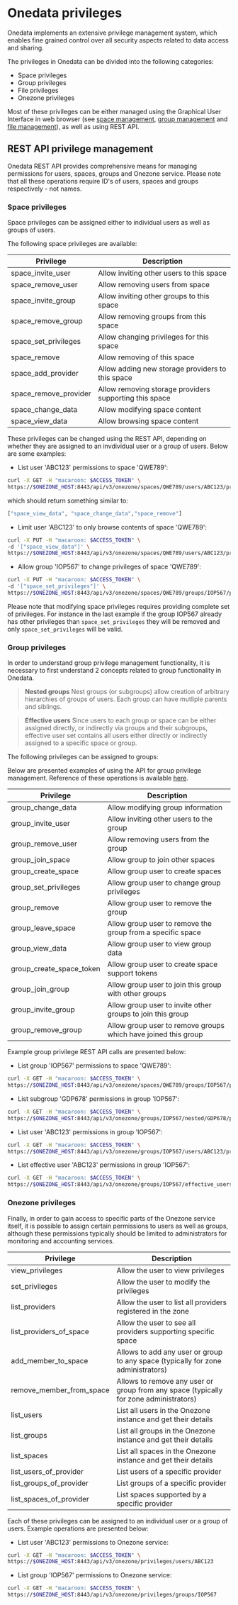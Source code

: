 # Onedata privileges

<!-- toc -->

Onedata implements an extensive privilege management system, which enables fine grained control over all security aspects related to data access and sharing.

The privileges in Onedata can be divided into the following categories:
- Space privileges
- Group privileges
- File privileges
- Onezone privileges

Most of these privileges can be either managed using the Graphical User Interface in web browser (see [space management](./space_management.md), [group management](group_management.md) and [file management](file_management.md)), as well as using REST API.


## REST API privilege management
Onedata REST API provides comprehensive means for managing permissions for users, spaces, groups and Onezone service. Please note that all these operations require ID's of users, spaces and groups respectively - not names.

### Space privileges

Space privileges can be assigned either to individual users as well as groups of users. 

The following space privileges are available:

| Privilege    | Description     |
|--------------|-----------------|
| space_invite_user     | Allow inviting other users to this space |
| space_remove_user     | Allow removing users from space |
| space_invite_group    | Allow inviting other groups to this space |
| space_remove_group    | Allow removing groups from this space |
| space_set_privileges  | Allow changing privileges for this space |
| space_remove          | Allow removing of this space |
| space_add_provider    | Allow adding new storage providers to this space |
| space_remove_provider | Allow removing storage providers supporting this space |
| space_change_data     | Allow modifying space content |
| space_view_data       | Allow browsing space content |

These privileges can be changed using the REST API, depending on whether they are assigned to an invdividual user or a group of users. Below are some examples:
* List user 'ABC123' permissions to space 'QWE789':
```bash
curl -X GET -H "macaroon: $ACCESS_TOKEN" \
https://$ONEZONE_HOST:8443/api/v3/onezone/spaces/QWE789/users/ABC123/privileges
```
which should return something similar to:
```bash
["space_view_data", "space_change_data","space_remove"]
```
* Limit user 'ABC123' to only browse contents of space 'QWE789':
```bash
curl -X PUT -H "macaroon: $ACCESS_TOKEN" \
-d '["space_view_data"]' \
https://$ONEZONE_HOST:8443/api/v3/onezone/spaces/QWE789/users/ABC123/privileges
```
* Allow group 'IOP567' to change privileges of space 'QWE789':
```bash
curl -X PUT -H "macaroon: $ACCESS_TOKEN" \
-d '["space_set_privileges"]' \
https://$ONEZONE_HOST:8443/api/v3/onezone/spaces/QWE789/groups/IOP567/privileges
```

Please note that modifying space privileges requires providing complete set of privileges. For instance in the last example if the group IOP567 already has other privileges than `space_set_privileges` they will be removed and only `space_set_privileges` will be valid.

### Group privileges
In order to understand group privilege management functionality, it is necessary to first understand 2 concepts related to group functionality in Onedata.

> **Nested groups**
> Nest groups (or subgroups) allow creation of arbitrary hierarchies of groups of users. Each group can have mutliple parents and siblings.

> **Effective users**
>Since users to each group or space can be either assigned directly, or indirectly via groups and their subgroups, effective user set contains all users either directly or indirectly assigned to a specific space or group. 

The following privileges can be assigned to groups:

Below are presented examples of using the API for group privilege management. Reference of these operations is available [here]().

| Privilege    | Description     |
|--------------|-----------------|
| group_change_data | Allow modifying group information |
| group_invite_user | Allow inviting other users to the group |
| group_remove_user | Allow removing users from the group |
| group_join_space | Allow group to join other spaces |
| group_create_space | Allow group user to create spaces |
| group_set_privileges | Allow group user to change group privileges |
| group_remove | Allow group user to remove the group |
| group_leave_space | Allow group user to remove the group from a specific space |
| group_view_data | Allow group user to view group data |
| group_create_space_token | Allow group user to create space support tokens |
| group_join_group | Allow group user to join this group with other groups |
| group_invite_group | Allow group user to invite other groups to join this group |
| group_remove_group | Allow group user to remove groups which have joined this group |

Example group privilege REST API calls are presented below:
* List group 'IOP567' permissions to space 'QWE789':
```bash
curl -X GET -H "macaroon: $ACCESS_TOKEN" \
https://$ONEZONE_HOST:8443/api/v3/onezone/spaces/QWE789/groups/IOP567/privileges
```

* List subgroup 'GDP678' permissions in group 'IOP567':
```bash
curl -X GET -H "macaroon: $ACCESS_TOKEN" \
https://$ONEZONE_HOST:8443/api/v3/onezone/groups/IOP567/nested/GDP678/privileges
```

* List user 'ABC123' permissions in group 'IOP567':
```bash
curl -X GET -H "macaroon: $ACCESS_TOKEN" \
https://$ONEZONE_HOST:8443/api/v3/onezone/groups/IOP567/users/ABC123/privileges
```

* List effective user 'ABC123' permissions in group 'IOP567':
```bash
curl -X GET -H "macaroon: $ACCESS_TOKEN" \
https://$ONEZONE_HOST:8443/api/v3/onezone/groups/IOP567/effective_users/ABC123/privileges
```


### Onezone privileges

Finally, in order to gain access to specific parts of the Onezone service itself, it is possible to assign certain permissions to users as well as groups, although these permissions typically should be limited to administrators for monitoring and accounting services.

| Privilege    | Description     |
|--------------|-----------------|
| view_privileges | Allow the user to view privileges |
| set_privileges | Allow the user to modify the privileges |
| list_providers | Allow the user to list all providers registered in the zone |
| list_providers_of_space | Allow the user to see all providers supporting specific space|
| add_member_to_space | Allows to add any user or group to any space (typically for zone administrators) |
| remove_member_from_space | Allows to remove any user or group from any space (typically for zone administrators) |
| list_users | List all users in the Onezone instance and get their details |
| list_groups | List all groups in the Onezone instance and get their details |
| list_spaces | List all spaces in the Onezone instance and get their details | 
| list_users_of_provider | List users of a specific provider |
| list_groups_of_provider | List groups of a specific provider |
| list_spaces_of_provider | List spaces supported by a specific provider |

Each of these privileges can be assigned to an individual user or a group of users. Example operations are presented below:

* List user 'ABC123' permissions to Onezone service:
```bash
curl -X GET -H "macaroon: $ACCESS_TOKEN" \
https://$ONEZONE_HOST:8443/api/v3/onezone/privileges/users/ABC123
```

* List group 'IOP567' permissions to Onezone service:
```bash
curl -X GET -H "macaroon: $ACCESS_TOKEN" \
https://$ONEZONE_HOST:8443/api/v3/onezone/privileges/groups/IOP567
```



